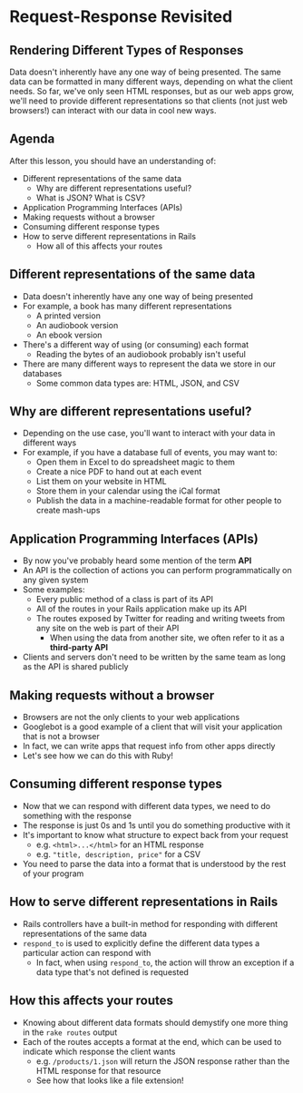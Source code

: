 # Request-Response Revisited
## Rendering Different Types of Responses

Data doesn't inherently have any one way of being presented. The same data can be formatted in many different ways, depending on what the client needs. So far, we've only seen HTML responses, but as our web apps grow, we'll need to provide different representations so that clients (not just web browsers!) can interact with our data in cool new ways.

## Agenda
After this lesson, you should have an understanding of:

  * Different representations of the same data
    * Why are different representations useful?
    * What is JSON?  What is CSV?
  * Application Programming Interfaces (APIs)
  * Making requests without a browser
  * Consuming different response types
  * How to serve different representations in Rails
    * How all of this affects your routes


## Different representations of the same data
* Data doesn't inherently have any one way of being presented
* For example, a book has many different representations
  * A printed version
  * An audiobook version
  * An ebook version
* There's a different way of using (or consuming) each format
  * Reading the bytes of an audiobook probably isn't useful
* There are many different ways to represent the data we store in our databases
  * Some common data types are: HTML, JSON, and CSV

## Why are different representations useful?
* Depending on the use case, you'll want to interact with your data in different ways
* For example, if you have a database full of events, you may want to:
  * Open them in Excel to do spreadsheet magic to them
  * Create a nice PDF to hand out at each event
  * List them on your website in HTML
  * Store them in your calendar using the iCal format
  * Publish the data in a machine-readable format for other people to create mash-ups

## Application Programming Interfaces (APIs)
* By now you've probably heard some mention of the term **API**
* An API is the collection of actions you can perform programmatically on any given system
* Some examples:
  * Every public method of a class is part of its API
  * All of the routes in your Rails application make up its API
  * The routes exposed by Twitter for reading and writing tweets from any site on the web is part of their API
    * When using the data from another site, we often refer to it as a **third-party API**
* Clients and servers don't need to be written by the same team as long as the API is shared publicly

## Making requests without a browser
* Browsers are not the only clients to your web applications
* Googlebot is a good example of a client that will visit your application that is not a browser
* In fact, we can write apps that request info from other apps directly
* Let's see how we can do this with Ruby!

## Consuming different response types
* Now that we can respond with different data types, we need to do something with the response
* The response is just 0s and 1s until you do something productive with it
* It's important to know what structure to expect back from your request
  * e.g. `<html>...</html>` for an HTML response
  * e.g. `"title, description, price"` for a CSV
* You need to parse the data into a format that is understood by the rest of your program

## How to serve different representations in Rails
* Rails controllers have a built-in method for responding with different representations of the same data
* `respond_to` is used to explicitly define the different data types a particular action can respond with
  * In fact, when using `respond_to`, the action will throw an exception if a data type that's not defined is requested

## How this affects your routes
* Knowing about different data formats should demystify one more thing in the `rake routes` output
* Each of the routes accepts a format at the end, which can be used to indicate which response the client wants
  * e.g. `/products/1.json` will return the JSON response rather than the HTML response for that resource
  * See how that looks like a file extension!
